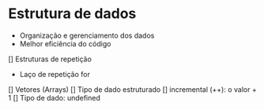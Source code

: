 # Estrutura de dados

- Organização e gerenciamento dos dados
- Melhor eficiência do código

[] Estruturas de repetição
- Laço de repetição for

[] Vetores (Arrays)
[] Tipo de dado estruturado
[] incremental (++): o valor + 1
[] Tipo de dado: undefined